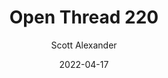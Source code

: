 ---
layout: podcast
title: "Open Thread 220"
author: Scott Alexander
description: https://astralcodexten.substack.com/p/open-thread-220
date: 2022-04-17
length: 566787
duration: 142
guid: open-thread-220
---